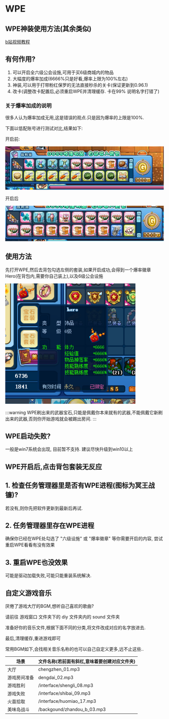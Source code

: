 # WPE

## WPE神装使用方法(其余类似)

[b站视频教程](https://www.bilibili.com/video/BV1pJtbzgEVp/)

## 有何作用?

1. 可以开启全六级公会设施,可用于买6级商城内的物品
2. 大幅度的爆率加成(6666%只是好看,爆率上限为100%左右)
3. 神装,可以用于打带粉红保罗的无法直接秒杀的关卡(保证更新到0.96.1)
4. 改卡(调整改卡配置后,必须重启WPE并清理缓存. 卡在99% 说明名字打错了)

### 关于爆率加成的说明

很多人认为爆率加成无用,这是错误的观点.只是因为爆率的上限是100%.

下面以低配账号进行测试对比,结果如下:

开启前:

![image](./img/item_up_0.png)

开启后

![image](./img/item_up_1.png)

## 使用方法

先打开WPE,然后去背包勾选左侧的套装,如果开启成功,会得到一个爆率徽章Hero(在背包内,需要你自己装上),以及6级公会设施

![image](./img/hero.png)

:::warning
WPE刷出来的武器宝石,只能是佩戴你本来就有的武器,不能佩戴它新刷出来的武器,否则你开始游戏就会被踢出房间.
:::

## WPE启动失败?

一般是win7系统会出现, 目前暂不支持. 建议尽快升级到win10以上

## WPE开启后,点击背包套装无反应

## 1. 检查任务管理器里是否有WPE进程(图标为冥王战镰)?

若没有,则你先把软件更新到最新后再试.

## 2. 任务管理器里存在WPE进程

确保你已经在WPE处勾选了 "六级设施" 或 "爆率徽章" 等你需要开启的内容, 尝试重启WPE看看有没有效果

## 3. 重启WPE也没效果

可能是驱动加载失败,可能只能重装系统解决.

## 自定义游戏音乐

厌倦了游戏大厅的BGM,想听自己喜欢的歌曲?

请前往 游戏窗口 文件夹下的 diy 文件夹内的 sound 文件夹

准备好你的音乐文件,根据下面不同的分类,将文件改成对应的名字放进去.

最后,清理缓存,重进游戏即可

常用BGM如下,会找相关音乐名称的也可以自己自定义更多,远不止这些..

| 场景 | 文件名称(若前面有斜杠,意味着要创建对应文件夹) |
|-------|-------|
| 大厅 | chengzhen_01.mp3 |
| 游戏房间准备 | dengdai_02.mp3 |
| 游戏胜利 | /interface/shengli_08.mp3 |
| 游戏失败 | /interface/shibai_09.mp3 |
| 火苗拾取 | /interface/huomiao_17.mp3 |
| 美味岛战斗 | /backgound/zhandou_b_03.mp3 |




